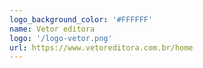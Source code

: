 ```yaml
---
logo_background_color: '#FFFFFF'
name: Vetor editora
logo: '/logo-vetor.png'
url: https://www.vetoreditora.com.br/home
---
```

